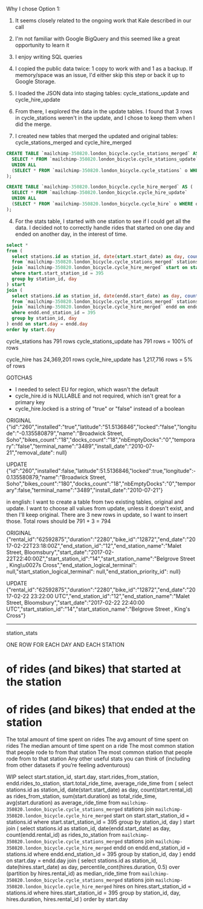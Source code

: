 Why I chose Option 1: 
1. It seems closely related to the ongoing work that Kale described in our call
2. I'm not familiar with Google BigQuery and this seemed like a great opportunity to learn it
3. I enjoy writing SQL queries





1. I copied the public data twice: 1 copy to work with and 1 as a backup. If memory/space was an issue, I'd either skip this step or back it up to Google Storage.
2. I loaded the JSON data into staging tables: cycle_stations_update and cycle_hire_update
3. From there, I explored the data in the update tables. I found that 3 rows in cycle_stations weren't in the update, and I chose to keep them when I did the merge.
4. I created new tables that merged the updated and original tables: cycle_stations_merged and cycle_hire_merged

```sql
CREATE TABLE `mailchimp-350820.london_bicycle.cycle_stations_merged` AS (
  SELECT * FROM `mailchimp-350820.london_bicycle.cycle_stations_update`
  UNION ALL 
  (SELECT * FROM `mailchimp-350820.london_bicycle.cycle_stations` o WHERE o.id NOT IN (SELECT id FROM `mailchimp-350820.london_bicycle.cycle_stations_update`))
);

CREATE TABLE `mailchimp-350820.london_bicycle.cycle_hire_merged` AS (
  SELECT * FROM `mailchimp-350820.london_bicycle.cycle_hire_update`
  UNION ALL 
  (SELECT * FROM `mailchimp-350820.london_bicycle.cycle_hire` o WHERE o.rental_id NOT IN (SELECT rental_id FROM `mailchimp-350820.london_bicycle.cycle_hire_update`))
);
```

4. For the stats table, I started with one station to see if I could get all the data. I decided not to correctly handle rides that started on one day and ended on another day, in the interest of time.

```sql
select *
from (
  select stations.id as station_id, date(start.start_date) as day, count(start.rental_id) as rides_from_station
  from `mailchimp-350820.london_bicycle.cycle_stations_merged` stations
  join `mailchimp-350820.london_bicycle.cycle_hire_merged` start on start.start_station_id = stations.id
  where start.start_station_id = 395
  group by station_id, day
) start
join (
  select stations.id as station_id, date(endd.start_date) as day, count(endd.rental_id) as rides_to_station
  from `mailchimp-350820.london_bicycle.cycle_stations_merged` stations
  join `mailchimp-350820.london_bicycle.cycle_hire_merged` endd on endd.end_station_id = stations.id
  where endd.end_station_id = 395
  group by station_id, day
) endd on start.day = endd.day
order by start.day
```


cycle_stations has 791 rows
cycle_stations_update has 791 rows = 100% of rows

cycle_hire has 24,369,201 rows
cycle_hire_update has 1,217,716 rows = 5% of rows



GOTCHAS
- I needed to select EU for region, which wasn't the default
- cycle_hire.id is NULLABLE and not required, which isn't great for a primary key
- cycle_hire.locked is a string of "true" or "false" instead of a boolean




ORIGINAL
{"id":"260","installed":"true","latitude":"51.5136846","locked":"false","longitude":"-0.135580879","name":"Broadwick Street, Soho","bikes_count":"18","docks_count":"18","nbEmptyDocks":"0","temporary":"false","terminal_name":"3489","install_date":"2010-07-21","removal_date": null}

UPDATE
{"id":"260","installed":false,"latitude":51.5136846,"locked":true,"longitude":-0.135580879,"name":"Broadwick Street, Soho","bikes_count":"180","docks_count":"18","nbEmptyDocks":"0","temporary":false,"terminal_name":"3489","install_date":"2010-07-21"}



in english:
I want to create a table from two existing tables, original and update.
I want to choose all values from update, unless it doesn't exist, and then I'll keep original.
There are 3 new rows in update, so I want to insert those. Total rows should be 791 + 3 = 794



ORIGINAL
{"rental_id":"62592875","duration":"2280","bike_id":"12872","end_date":"2017-02-22T23:18:00Z","end_station_id":"12","end_station_name":"Malet Street, Bloomsbury","start_date":"2017-02-22T22:40:00Z","start_station_id":"14","start_station_name":"Belgrove Street , King\u0027s Cross","end_station_logical_terminal": null,"start_station_logical_terminal": null,"end_station_priority_id": null}

UPDATE
{"rental_id":"62592875","duration":"2280","bike_id":"12872","end_date":"2017-02-22 23:22:00 UTC","end_station_id":"12","end_station_name":"Malet Street, Bloomsbury","start_date":"2017-02-22 22:40:00 UTC","start_station_id":"14","start_station_name":"Belgrove Street , King's Cross"}

--------------

station_stats

ONE ROW FOR EACH DAY AND EACH STATION

# of rides (and bikes) that started at the station
# of rides (and bikes) that ended at the station
The total amount of time spent on rides
The avg amount of time spent on rides
The median amount of time spent on a ride
The most common station that people rode to from that station
The most common station that people rode from to that station
Any other useful stats you can think of (including from other datasets if you’re feeling adventurous) 


WIP
select start.station_id, start.day, start.rides_from_station, endd.rides_to_station, start.total_ride_time, average_ride_time
from (
  select stations.id as station_id, date(start.start_date) as day, count(start.rental_id) as rides_from_station, sum(start.duration) as total_ride_time, avg(start.duration) as average_ride_time
  from `mailchimp-350820.london_bicycle.cycle_stations_merged` stations
  join `mailchimp-350820.london_bicycle.cycle_hire_merged` start on start.start_station_id = stations.id
  where start.start_station_id = 395
  group by station_id, day
) start
join (
  select stations.id as station_id, date(endd.start_date) as day, count(endd.rental_id) as rides_to_station
  from `mailchimp-350820.london_bicycle.cycle_stations_merged` stations
  join `mailchimp-350820.london_bicycle.cycle_hire_merged` endd on endd.end_station_id = stations.id
  where endd.end_station_id = 395
  group by station_id, day
) endd on start.day = endd.day
join (
  select stations.id as station_id, date(hires.start_date) as day, percentile_cont(hires.duration, 0.5) over (partition by hires.rental_id) as median_ride_time
  from `mailchimp-350820.london_bicycle.cycle_stations_merged` stations
  join `mailchimp-350820.london_bicycle.cycle_hire_merged` hires on hires.start_station_id = stations.id
  where hires.start_station_id = 395
  group by station_id, day, hires.duration, hires.rental_id
)
order by start.day